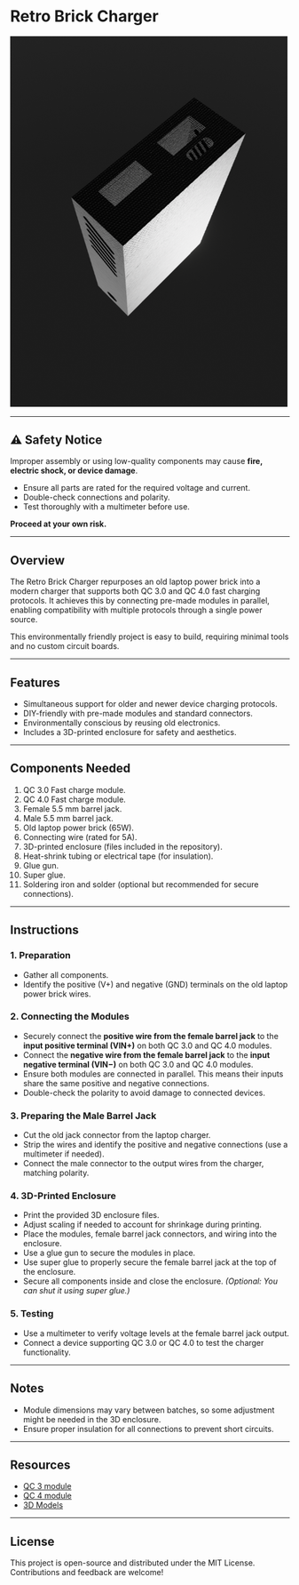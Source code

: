 # **Retro Brick Charger**

<img src="https://github.com/fahadarefin/PowerBrickRevive/blob/main/RetroBrickCharger.png" alt="Retro Brick Charger" width="500"/>

---

## **⚠️ Safety Notice**

Improper assembly or using low-quality components may cause **fire, electric shock, or device damage**.  
- Ensure all parts are rated for the required voltage and current.  
- Double-check connections and polarity.  
- Test thoroughly with a multimeter before use.  

**Proceed at your own risk.**

---

## **Overview**

The Retro Brick Charger repurposes an old laptop power brick into a modern charger that supports both QC 3.0 and QC 4.0 fast charging protocols. It achieves this by connecting pre-made modules in parallel, enabling compatibility with multiple protocols through a single power source.  

This environmentally friendly project is easy to build, requiring minimal tools and no custom circuit boards.

---

## **Features**
- Simultaneous support for older and newer device charging protocols.  
- DIY-friendly with pre-made modules and standard connectors.  
- Environmentally conscious by reusing old electronics.  
- Includes a 3D-printed enclosure for safety and aesthetics.  

---

## **Components Needed**
1. QC 3.0 Fast charge module.  
2. QC 4.0 Fast charge module.  
3. Female 5.5 mm barrel jack.  
4. Male 5.5 mm barrel jack.  
5. Old laptop power brick (65W).  
6. Connecting wire (rated for 5A).  
7. 3D-printed enclosure (files included in the repository).  
8. Heat-shrink tubing or electrical tape (for insulation).  
9. Glue gun.  
10. Super glue.  
11. Soldering iron and solder (optional but recommended for secure connections).  

---

## **Instructions**

### **1. Preparation**
- Gather all components.  
- Identify the positive (V+) and negative (GND) terminals on the old laptop power brick wires.  

### **2. Connecting the Modules**
- Securely connect the **positive wire from the female barrel jack** to the **input positive terminal (VIN+)** on both QC 3.0 and QC 4.0 modules.  
- Connect the **negative wire from the female barrel jack** to the **input negative terminal (VIN−)** on both QC 3.0 and QC 4.0 modules.  
- Ensure both modules are connected in parallel. This means their inputs share the same positive and negative connections.  
- Double-check the polarity to avoid damage to connected devices.  

### **3. Preparing the Male Barrel Jack**
- Cut the old jack connector from the laptop charger.  
- Strip the wires and identify the positive and negative connections (use a multimeter if needed).  
- Connect the male connector to the output wires from the charger, matching polarity.  

### **4. 3D-Printed Enclosure**
- Print the provided 3D enclosure files.  
- Adjust scaling if needed to account for shrinkage during printing.  
- Place the modules, female barrel jack connectors, and wiring into the enclosure.  
- Use a glue gun to secure the modules in place.  
- Use super glue to properly secure the female barrel jack at the top of the enclosure.  
- Secure all components inside and close the enclosure. *(Optional: You can shut it using super glue.)*

### **5. Testing**
- Use a multimeter to verify voltage levels at the female barrel jack output.  
- Connect a device supporting QC 3.0 or QC 4.0 to test the charger functionality.  

---

## **Notes**
- Module dimensions may vary between batches, so some adjustment might be needed in the 3D enclosure.  
- Ensure proper insulation for all connections to prevent short circuits.  

---

## **Resources**
- [QC 3 module](https://www.electroschematics.com/quick-charge-primer/)  
- [QC 4 module](https://www.dunia.com.bd/product/60w-6-35v-dc-to-usb-type-c-pd-3-0-qc4-type-a-qc3-0-dc-fast-charge-12v-24v-step-down-power-module-usb-type-c-mobile-phone-quick-charge-adapter/)  
- [3D Models](https://github.com/fahadarefin/PowerBrickRevive/tree/main/3dPrintFiles)

---

## **License**
This project is open-source and distributed under the MIT License. Contributions and feedback are welcome!
